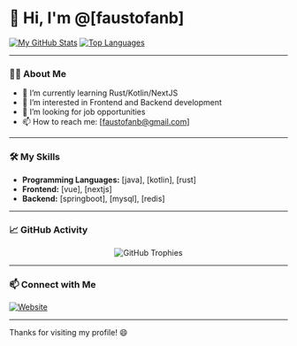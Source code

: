# 👋 Hi, I'm @[faustofanb]

[![My GitHub Stats](https://github-readme-stats.vercel.app/api?username=faustofanb&show_icons=true&theme=radical&count_private=true)](https://github.com/anuraghazra/github-readme-stats)
[![Top Languages](https://github-readme-stats.vercel.app/api/top-langs/?username=faustofanb&layout=compact&theme=radical)](https://github.com/anuraghazra/github-readme-stats)

---

### 👨‍💻 About Me

*   🔭 I’m currently learning Rust/Kotlin/NextJS
*   🌱 I’m interested in Frontend and Backend development
*   🤔 I’m looking for job opportunities
*   📫 How to reach me: [faustofanb@gmail.com]

---

### 🛠️ My Skills

*   **Programming Languages:** [java], [kotlin], [rust]
*   **Frontend:** [vue], [nextjs]
*   **Backend:** [springboot], [mysql], [redis]

<!--
<p align="left">
  <img src="https://img.shields.io/badge/JavaScript-F7DF1E?style=for-the-badge&logo=javascript&logoColor=black" alt="JavaScript">
  <img src="https://img.shields.io/badge/React-61DAFB?style=for-the-badge&logo=react&logoColor=black" alt="React">
  <img src="https://img.shields.io/badge/Node.js-339933?style=for-the-badge&logo=nodedotjs&logoColor=white" alt="Nodejs">
  <img src="https://img.shields.io/badge/Python-3776AB?style=for-the-badge&logo=python&logoColor=white" alt="Python">
</p>
-->

---

### 📈 GitHub Activity

<p align="center">
  <img src="https://github-profile-trophy.vercel.app/?username=faustofanb&theme=radical&row=1&column=7" alt="GitHub Trophies">
</p>

---

### 📫 Connect with Me

<p align="left">
<a href="https://faustofanb.github.io/blog/" target="blank"><img align="center" src="https://img.shields.io/badge/Website-green?style=for-the-badge&logo=firefoxbrowser&logoColor=white" alt="Website"/></a>
</p>

---

Thanks for visiting my profile! 😄
